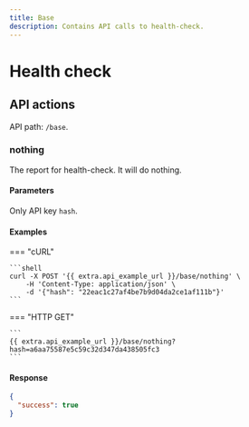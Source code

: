 ```yaml
---
title: Base
description: Contains API calls to health-check.
---
```


# Health check

## API actions

API path: `/base`.

### nothing

The report for health-check. It will do nothing.

#### Parameters

Only API key `hash`.

#### Examples

\=== "cURL"

````
```shell
curl -X POST '{{ extra.api_example_url }}/base/nothing' \
    -H 'Content-Type: application/json' \
    -d '{"hash": "22eac1c27af4be7b9d04da2ce1af111b"}'
```
````

\=== "HTTP GET"

````
```
{{ extra.api_example_url }}/base/nothing?hash=a6aa75587e5c59c32d347da438505fc3
```
````

#### Response

```json
{
  "success": true
}
```
